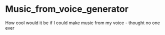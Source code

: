 # Music_from_voice_generator
How cool would it be if I could make music from my voice - thought no one ever
